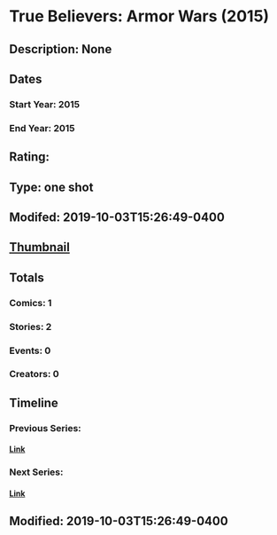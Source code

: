 # True Believers: Armor Wars (2015)
## Description: None
## Dates
### Start Year: 2015
### End Year: 2015
## Rating: 
## Type: one shot
## Modifed: 2019-10-03T15:26:49-0400
## [Thumbnail](http://i.annihil.us/u/prod/marvel/i/mg/6/00/553fc16ba1329.jpg)
## Totals
### Comics: 1
### Stories: 2
### Events: 0
### Creators: 0
## Timeline
### Previous Series: 
#### [Link]()
### Next Series: 
#### [Link]()
## Modified: 2019-10-03T15:26:49-0400